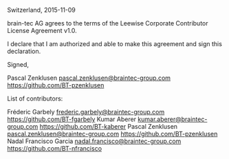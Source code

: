Switzerland, 2015-11-09

brain-tec AG agrees to the terms of the Leewise Corporate Contributor License
Agreement v1.0.

I declare that I am authorized and able to make this agreement and sign this
declaration.

Signed,

Pascal Zenklusen pascal.zenklusen@braintec-group.com https://github.com/BT-pzenklusen

List of contributors:

Fréderic Garbely frederic.garbely@braintec-group.com https://github.com/BT-fgarbely
Kumar Aberer kumar.aberer@braintec-group.com https://github.com/BT-kaberer
Pascal Zenklusen pascal.zenklusen@braintec-group.com https://github.com/BT-pzenklusen
Nadal Francisco Garcia nadal.francisco@braintec-group.com https://github.com/BT-nfrancisco

